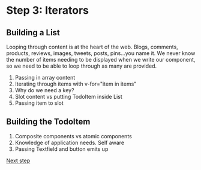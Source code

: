 # Step 3: Iterators

## Building a List

Looping through content is at the heart of the web. Blogs, comments, products, reviews, images, tweets, posts, pins...you name it. We never know the number of items needing to be displayed when we write our component, so we need to be able to loop through as many are provided.

1. Passing in array content
2. Iterating through items with v-for="item in items"
3. Why do we need a key?
4. Slot content vs putting TodoItem inside List
5. Passing item to slot

## Building the TodoItem

1. Composite components vs atomic components
2. Knowledge of application needs. Self aware
3. Passing Textfield and button emits up

[Next step](./_instructions/step-4.md)
